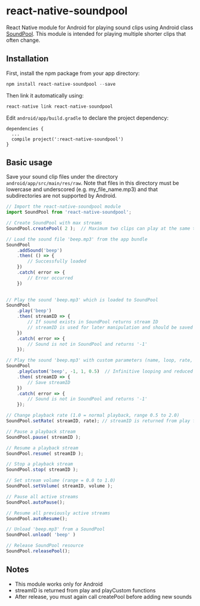 # react-native-soundpool

React Native module for Android for playing sound clips using Android class [SoundPool](https://developer.android.com/reference/android/media/SoundPool).
This module is intended for playing multiple shorter clips that often change.


## Installation

First, install the npm package from your app directory:

```javascript
npm install react-native-soundpool --save
```

Then link it automatically using:

```javascript
react-native link react-native-soundpool
```
Edit `android/app/build.gradle` to declare the project dependency:

```
dependencies {
  ...
  compile project(':react-native-soundpool')
}
```

## Basic usage

 Save your sound clip files under the directory `android/app/src/main/res/raw`. Note that files in this directory must be lowercase and underscored (e.g. my_file_name.mp3) and that subdirectories are not supported by Android.

```js
// Import the react-native-soundpool module
import SoundPool from 'react-native-soundpool';

// Create SoundPool with max streams 
SoundPool.createPool( 2 );  // Maximum two clips can play at the same time

// Load the sound file 'beep.mp3' from the app bundle
SoundPool
    .addSound('beep')
    .then( () => {
        // Successfully loaded
    })
    .catch( error => {
        // Error occurred
    })
  

// Play the sound 'beep.mp3' which is loaded to SoundPool
SoundPool
    .play('beep')
    .then( streamID => {
        // If sound exists in SoundPool returns stream ID
        // streamID is used for later manipulation and should be saved somewhere
    })
    .catch( error => {
        // Sound is not in SoundPool and returns '-1'
    });

// Play the sound 'beep.mp3' with custom parameters (name, loop, rate, volume)
SoundPool
    .playCustom('beep', -1, 1, 0.5)  // Infinitive looping and reduced the volume by half
    .then( streamID => {
        // Save streamID
    })
    .catch( error => {
        // Sound is not in SoundPool and returns '-1'
    });

// Change playback rate (1.0 = normal playback, range 0.5 to 2.0) 
SoundPool.setRate( streamID, rate); // streamID is returned from play function

// Pause a playback stream
SoundPool.pause( streamID );

// Resume a playback stream
SoundPool.resume( streamID );

// Stop a playback stream
SoundPool.stop( streamID );

// Set stream volume (range = 0.0 to 1.0)
SoundPool.setVolume( streamID, volume );

// Pause all active streams
SoundPool.autoPause();

// Resume all previously active streams
SoundPool.autoResume();

// Unload 'beep.mp3' from a SoundPool
SoundPool.unload( 'beep' )

// Release SoundPool resource
SoundPool.releasePool();
```

## Notes
- This module works only for Android
- streamID is returned from play and playCustom functions
- After release, you must again call createPool before adding new sounds

